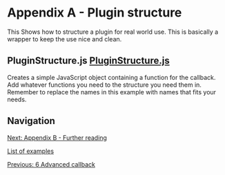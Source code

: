 # Appendix A - Plugin structure
This Shows how to structure a  plugin for real world use. This is basically a wrapper to 
keep the use nice and clean.

## PluginStructure.js [PluginStructure.js](https://github.com/rohdef/PGPlugins/blob/Appendix_A_Plugin_structure/PluginStructure.js)
Creates a simple JavaScript object containing a function for the callback. Add whatever 
functions you need to the structure you need them in. Remember to replace the names in 
this example with names that fits your needs. 

## Navigation
[Next: Appendix B - Further reading](https://github.com/rohdef/PGPlugins/tree/Appendix_B_Further_reading)

[List of examples](https://github.com/rohdef/PGPlugins/)

[Previous: 6 Advanced callback](https://github.com/rohdef/PGPlugins/tree/6_Advanced_callback)
